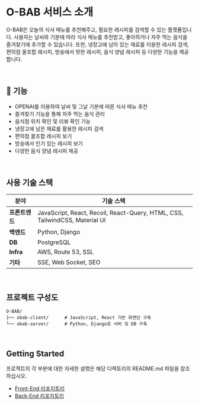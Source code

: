 # O-BAB 서비스 소개

O-BAB은 오늘의 식사 메뉴를 추천해주고, 필요한 레시피를 검색할 수 있는 플랫폼입니다. 사용자는 날씨와 기분에 따라 식사 메뉴를 추천받고, 좋아하거나 자주 먹는 음식을 즐겨찾기에 추가할 수 있습니다. 또한, 냉장고에 남아 있는 재료를 이용한 레시피 검색, 편의점 꿀조합 레시피, 방송에서 핫한 레시피, 음식 양념 레시피 등 다양한 기능을 제공합니다.

<br/>

## 📌 기능

- OPENAI를 이용하여 날씨 및 그날 기분에 따른 식사 메뉴 추천
- 즐겨찾기 기능을 통해 자주 먹는 음식 관리
- 음식점 위치 확인 및 리뷰 확인 기능
- 냉장고에 남은 재료를 활용한 레시피 검색
- 편의점 꿀조합 레시피 보기
- 방송에서 인기 있는 레시피 보기
- 다양한 음식 양념 레시피 제공

<br/>

## 사용 기술 스택

| **분야**        | **기술 스택**                                                                                   |
|-----------------|-------------------------------------------------------------------------------------------------|
| **프론트엔드**  | JavaScript, React, Recoil, React-Query, HTML, CSS, TailwindCSS, Material UI                     |
| **백엔드**      | Python, Django                                                                                  |
| **DB**          | PostgreSQL                                                                                      |
| **Infra**       | AWS, Route 53, SSL                                                                              |
| **기타**        | SSE, Web Socket, SEO                                                                            |

<br/>

## 프로젝트 구성도

```
O-BAB/
├── obab-client/      # JavaScript, React 기반 화면단 구축
└── obab-server/      # Python, Django로 서버 및 DB 구축
```

<br/>

## Getting Started

프로젝트의 각 부분에 대한 자세한 설명은 해당 디렉토리의 README.md 파일을 참조하십시오.

- [Front-End 리포지토리](https://github.com/O-BAB/obab-client)
- [Back-End 리포지토리](https://github.com/O-BAB/obab-server)
